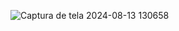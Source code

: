 ![Captura de tela 2024-08-13 130658](https://github.com/user-attachments/assets/7edcdc11-16d4-4faf-a31a-3bb174072556)
